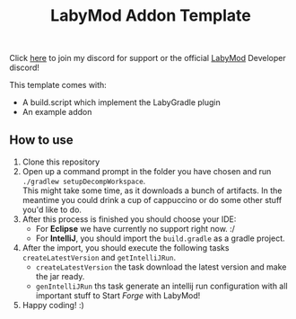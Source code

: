 <div align="center">
    <h1>LabyMod Addon Template</h1>
</div>
<br>

Click [here](https://discord.burgerbude.org/) to join my discord for support or the official [LabyMod](https://labymod.net/dc/dev) Developer discord!

This template comes with:
* A build.script which implement the LabyGradle plugin
* An example addon

## How to use
1. Clone this repository
2. Open up a command prompt in the folder you have chosen and run `./gradlew setupDecompWorkspace`. <br>
    This might take some time, as it downloads a bunch of artifacts. In the meantime you could drink a cup of cappuccino or do some other stuff you'd like to do.
3. After this process is finished you should choose your IDE:
    * For **Eclipse** we have currently no support right now. :/
    * For **IntelliJ**, you should import the `build.gradle` as a gradle project.
4. After the import, you should execute the following tasks `createLatestVersion` and `getIntelliJRun`.
    * `createLatestVersion` the task download the latest version and make the jar ready.
    * `genIntelliJRun` ths task generate an intellij run configuration with all important stuff to Start *Forge* with LabyMod!
5. Happy coding! :)
